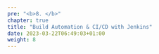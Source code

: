 ```yaml
---
pre: "<b>8. </b>"
chapter: true
title: "Build Automation & CI/CD with Jenkins"
date: 2023-03-22T06:49:03+01:00
weight: 8
---
```


